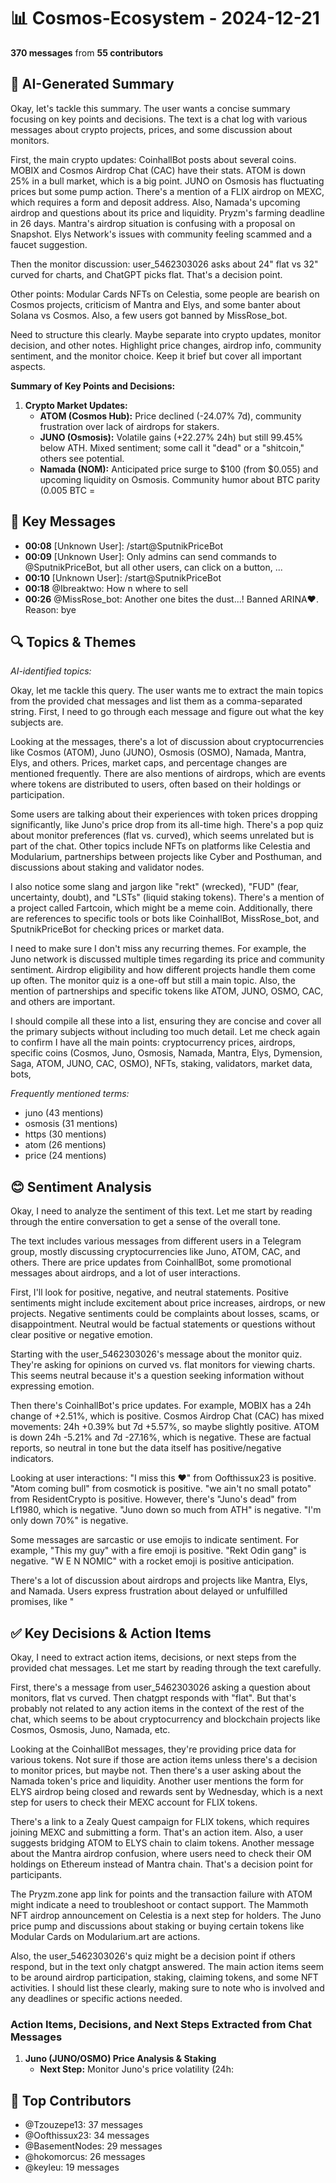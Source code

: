 # 📊 Cosmos-Ecosystem - 2024-12-21
**370 messages** from **55 contributors**

## 📝 AI-Generated Summary
<think>
Okay, let's tackle this summary. The user wants a concise summary focusing on key points and decisions. The text is a chat log with various messages about crypto projects, prices, and some discussion about monitors.

First, the main crypto updates: CoinhallBot posts about several coins. MOBIX and Cosmos Airdrop Chat (CAC) have their stats. ATOM is down 25% in a bull market, which is a big point. JUNO on Osmosis has fluctuating prices but some pump action. There's a mention of a FLIX airdrop on MEXC, which requires a form and deposit address. Also, Namada's upcoming airdrop and questions about its price and liquidity. Pryzm's farming deadline in 26 days. Mantra's airdrop situation is confusing with a proposal on Snapshot. Elys Network's issues with community feeling scammed and a faucet suggestion.

Then the monitor discussion: user_5462303026 asks about 24" flat vs 32" curved for charts, and ChatGPT picks flat. That's a decision point.

Other points: Modular Cards NFTs on Celestia, some people are bearish on Cosmos projects, criticism of Mantra and Elys, and some banter about Solana vs Cosmos. Also, a few users got banned by MissRose_bot.

Need to structure this clearly. Maybe separate into crypto updates, monitor decision, and other notes. Highlight price changes, airdrop info, community sentiment, and the monitor choice. Keep it brief but cover all important aspects.
</think>

**Summary of Key Points and Decisions:**  

1. **Crypto Market Updates:**  
   - **ATOM (Cosmos Hub):** Price declined (-24.07% 7d), community frustration over lack of airdrops for stakers.  
   - **JUNO (Osmosis):** Volatile gains (+22.27% 24h) but still 99.45% below ATH. Mixed sentiment; some call it "dead" or a "shitcoin," others see potential.  
   - **Namada (NOM):** Anticipated price surge to $100 (from $0.055) and upcoming liquidity on Osmosis. Community humor about BTC parity (0.005 BTC =

## 💬 Key Messages
- **00:08** [Unknown User]: /start@SputnikPriceBot
- **00:09** [Unknown User]: Only admins can send commands to @SputnikPriceBot,  but all other users, can click on a  button, ...
- **00:10** [Unknown User]: /start@SputnikPriceBot
- **00:18** @Ibreaktwo: How n where to sell
- **00:26** @MissRose_bot: Another one bites the dust...!
Banned ARINA❤️.
Reason:
bye

## 🔍 Topics & Themes
*AI-identified topics:*
> <think>
Okay, let me tackle this query. The user wants me to extract the main topics from the provided chat messages and list them as a comma-separated string. First, I need to go through each message and figure out what the key subjects are.

Looking at the messages, there's a lot of discussion about cryptocurrencies like Cosmos (ATOM), Juno (JUNO), Osmosis (OSMO), Namada, Mantra, Elys, and others. Prices, market caps, and percentage changes are mentioned frequently. There are also mentions of airdrops, which are events where tokens are distributed to users, often based on their holdings or participation. 

Some users are talking about their experiences with token prices dropping significantly, like Juno's price drop from its all-time high. There's a pop quiz about monitor preferences (flat vs. curved), which seems unrelated but is part of the chat. Other topics include NFTs on platforms like Celestia and Modularium, partnerships between projects like Cyber and Posthuman, and discussions about staking and validator nodes. 

I also notice some slang and jargon like "rekt" (wrecked), "FUD" (fear, uncertainty, doubt), and "LSTs" (liquid staking tokens). There's a mention of a project called Fartcoin, which might be a meme coin. Additionally, there are references to specific tools or bots like CoinhallBot, MissRose_bot, and SputnikPriceBot for checking prices or market data.

I need to make sure I don't miss any recurring themes. For example, the Juno network is discussed multiple times regarding its price and community sentiment. Airdrop eligibility and how different projects handle them come up often. The monitor quiz is a one-off but still a main topic. Also, the mention of partnerships and specific tokens like ATOM, JUNO, OSMO, CAC, and others are important.

I should compile all these into a list, ensuring they are concise and cover all the primary subjects without including too much detail. Let me check again to confirm I have all the main points: cryptocurrency prices, airdrops, specific coins (Cosmos, Juno, Osmosis, Namada, Mantra, Elys, Dymension, Saga, ATOM, JUNO, CAC, OSMO), NFTs, staking, validators, market data, bots,

*Frequently mentioned terms:*
- juno (43 mentions)
- osmosis (31 mentions)
- https (30 mentions)
- atom (26 mentions)
- price (24 mentions)

## 😊 Sentiment Analysis
<think>
Okay, I need to analyze the sentiment of this text. Let me start by reading through the entire conversation to get a sense of the overall tone. 

The text includes various messages from different users in a Telegram group, mostly discussing cryptocurrencies like Juno, ATOM, CAC, and others. There are price updates from CoinhallBot, some promotional messages about airdrops, and a lot of user interactions. 

First, I'll look for positive, negative, and neutral statements. Positive sentiments might include excitement about price increases, airdrops, or new projects. Negative sentiments could be complaints about losses, scams, or disappointment. Neutral would be factual statements or questions without clear positive or negative emotion.

Starting with the user_5462303026's message about the monitor quiz. They're asking for opinions on curved vs. flat monitors for viewing charts. This seems neutral because it's a question seeking information without expressing emotion. 

Then there's CoinhallBot's price updates. For example, MOBIX has a 24h change of +2.51%, which is positive. Cosmos Airdrop Chat (CAC) has mixed movements: 24h +0.39% but 7d +5.57%, so maybe slightly positive. ATOM is down 24h -5.21% and 7d -27.16%, which is negative. These are factual reports, so neutral in tone but the data itself has positive/negative indicators.

Looking at user interactions: "I miss this ❤️" from Oofthissux23 is positive. "Atom coming bull" from cosmotick is positive. "we ain't no small potato" from ResidentCrypto is positive. However, there's "Juno's dead" from Lf1980, which is negative. "Juno down so much from ATH" is negative. "I'm only down 70%" is negative. 

Some messages are sarcastic or use emojis to indicate sentiment. For example, "This my guy" with a fire emoji is positive. "Rekt Odin gang" is negative. "W E N NOMIC" with a rocket emoji is positive anticipation. 

There's a lot of discussion about airdrops and projects like Mantra, Elys, and Namada. Users express frustration about delayed or unfulfilled promises, like "

## ✅ Key Decisions & Action Items
<think>
Okay, I need to extract action items, decisions, or next steps from the provided chat messages. Let me start by reading through the text carefully.

First, there's a message from user_5462303026 asking a question about monitors, flat vs curved. Then chatgpt responds with "flat". But that's probably not related to any action items in the context of the rest of the chat, which seems to be about cryptocurrency and blockchain projects like Cosmos, Osmosis, Juno, Namada, etc.

Looking at the CoinhallBot messages, they're providing price data for various tokens. Not sure if those are action items unless there's a decision to monitor prices, but maybe not. Then there's a user asking about the Namada token's price and liquidity. Another user mentions the form for ELYS airdrop being closed and rewards sent by Wednesday, which is a next step for users to check their MEXC account for FLIX tokens.

There's a link to a Zealy Quest campaign for FLIX tokens, which requires joining MEXC and submitting a form. That's an action item. Also, a user suggests bridging ATOM to ELYS chain to claim tokens. Another message about the Mantra airdrop confusion, where users need to check their OM holdings on Ethereum instead of Mantra chain. That's a decision point for participants.

The Pryzm.zone app link for points and the transaction failure with ATOM might indicate a need to troubleshoot or contact support. The Mammoth NFT airdrop announcement on Celestia is a next step for holders. The Juno price pump and discussions about staking or buying certain tokens like Modular Cards on Modularium.art are actions.

Also, the user_5462303026's quiz might be a decision point if others respond, but in the text only chatgpt answered. The main action items seem to be around airdrop participation, staking, claiming tokens, and some NFT activities. I should list these clearly, making sure to note who is involved and any deadlines or specific actions needed.
</think>

### **Action Items, Decisions, and Next Steps Extracted from Chat Messages**  
1. **Juno (JUNO/OSMO) Price Analysis & Staking**  
   - **Next Step:** Monitor Juno's price volatility (24h:

## 👥 Top Contributors
- @Tzouzepe13: 37 messages
- @Oofthissux23: 34 messages
- @BasementNodes: 29 messages
- @hokomorcus: 26 messages
- @keyleu: 19 messages
